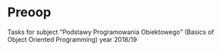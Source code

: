 # Preoop

Tasks for subject "Podstawy Programowania Obiektowego" (Basics of Object Oriented Programming) year 2018/19 
